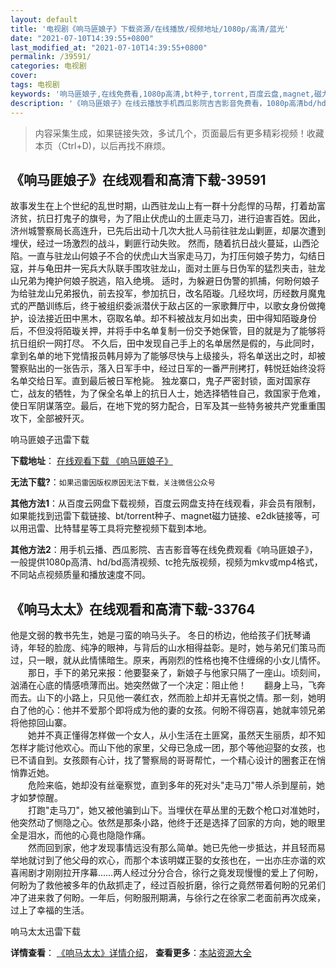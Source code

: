 ```yaml
---
layout: default
title: '电视剧《响马匪娘子》下载资源/在线播放/视频地址/1080p/高清/蓝光'
date: "2021-07-10T14:39:55+0800"
last_modified_at: "2021-07-10T14:39:55+0800"
permalink: /39591/
categories: 电视剧
cover:
tags: 电视剧
keywords: '响马匪娘子,在线免费看,1080p高清,bt种子,torrent,百度云盘,magnet,磁力链,迅雷下载资源'
description: '《响马匪娘子》在线云播放手机西瓜影院吉吉影音免费看，1080p高清bd/hd未删减完整版和tc抢先枪版，mkv/mp4格式，附带bt/torrent种子、magnet/磁力链、百度云盘、网盘资源迅雷下载链接'
---
```


>内容采集生成，如果链接失效，多试几个，页面最后有更多精彩视频！收藏本页（Ctrl+D)，以后再找不麻烦。


## 《响马匪娘子》在线观看和高清下载-39591

故事发生在上个世纪的乱世时期，山西驻龙山上有一群十分彪悍的马帮，打着劫富济贫，抗日打鬼子的旗号，为了阻止伏虎山的土匪走马刀，进行迫害百姓。因此，济州城警察局长高连升，已先后出动十几次大批人马前往驻龙山剿匪，却屡次遭到埋伏，经过一场激烈的战斗，剿匪行动失败。 然而，随着抗日战火蔓延，山西沦陷。一直与驻龙山何娘子不合的伏虎山大当家走马刀，为打压何娘子势力，勾结日寇，并与龟田井一宪兵大队联手围攻驻龙山，面对土匪与日伪军的猛烈夹击，驻龙山兄弟为掩护何娘子脱逃，陷入绝境。 适时，为躲避日伪警的抓捕，何盼何娘子为给驻龙山兄弟报仇，前去投军，参加抗日，改名陌璇。几经坎坷，历经数月魔鬼式的严酷训练后，终于被组织委派潜伏于敌占区的一家歌舞厅中，以歌女身份做掩护，设法接近田中黑木，窃取名单。却不料被战友月如出卖，田中得知陌璇身份后，不但没将陌璇关押，并将手中名单复制一份交予她保管，目的就是为了能够将抗日组织一网打尽。 不久后，田中发现自己手上的名单居然是假的，与此同时，拿到名单的地下党情报员韩月婷为了能够尽快与上级接头，将名单送出之时，却被警察贴出的一张告示，落入日军手中，经过日军的一番严刑拷打，韩悦廷始终没将名单交给日军。直到最后被日军枪毙。 独龙寨口，鬼子严密封锁，面对国家存亡，战友的牺牲，为了保全名单上的抗日人士，她选择牺牲自己，救国家于危难，使日军阴谋落空。最后，在地下党的努力配合，日军及其一些特务被共产党重重围攻下，全部被歼灭。<!---剧情end--->


响马匪娘子迅雷下载

**下载地址**： [在线观看下载 《响马匪娘子》](https://www.993dy.com//vod-detail-id-12715.html) 


**无法下载?**：`如果迅雷因版权原因无法下载，关注微信公众号 `

**其他方法1**：从百度云网盘下载视频，百度云网盘支持在线观看，非会员有限制，如果能找到迅雷下载链接、bt/torrent种子、magnet磁力链接、e2dk链接等，可以用迅雷、比特彗星等工具将完整视频下载到本地。

**其他方法2**：用手机云播、西瓜影院、吉吉影音等在线免费观看《响马匪娘子》，一般提供1080p高清、hd/bd高清视频、tc抢先版视频，视频为mkv或mp4格式，不同站点视频质量和播放速度不同。


## 《响马太太》在线观看和高清下载-33764

他是文弱的教书先生，她是刁蛮的响马头子。 冬日的桥边，他给孩子们抚琴诵诗，年轻的脸庞、纯净的眼神，与背后的山水相得益彰。是时，她与弟兄们策马而过，只一眼，就从此情愫暗生。原来，再刚烈的性格也掩不住缠绵的小女儿情怀。<br />　　那日，手下的弟兄来报：他要娶亲了，新娘子与他家只隔了一座山。顷刻间，汹涌在心底的情感喷薄而出。她突然做了一个决定：阻止他！　　翻身上马，飞奔而去。山下的小路上，只见他一袭红衣，然而脸上却并无喜悦之情。那一刻，她明白了他的心：他并不爱那个即将成为他的妻的女孩。何盼不得窃喜，她就率领兄弟将他掠回山寨。<br />　　她并不真正懂得怎样做一个女人，从小生活在土匪窝，虽然天生丽质，却不知怎样才能讨他欢心。而山下他的家里，父母已急成一团，那个等他迎娶的女孩，也已不请自到。女孩颇有心计，找了警察局的哥哥帮忙，一个精心设计的圈套正在悄悄靠近她。<br />　　危险来临，她却没有丝毫察觉，直到多年的死对头"走马刀"带人杀到屋前，她才如梦惊醒。<br />　　打跑"走马刀"，她又被他骗到山下。当埋伏在草丛里的无数个枪口对准她时，他突然动了恻隐之心。依然是那条小路，他终于还是选择了回家的方向，她的眼里全是泪水，而他的心竟也隐隐作痛。<br />　　然而回到家，他才发现事情远没有那么简单。她已先他一步抵达，并且轻而易举地就讨到了他父母的欢心，而那个本该明媒正娶的女孩也在，一出亦庄亦谐的欢喜闹剧才刚刚拉开序幕……两人经过分分合合，徐行之竟发现慢慢的爱上了何盼，何盼为了救他被多年的仇敌抓走了，经过百般折磨，徐行之竟然带着何盼的兄弟们冲了进来救了何盼。一年后，何盼服刑期满，与徐行之在徐家二老面前再次成亲，过上了幸福的生活。


响马太太迅雷下载

**详情查看**： [《响马太太》详情介绍](/movie/33764/)， **查看更多**：[本站资源大全](/movie/t/all/)

